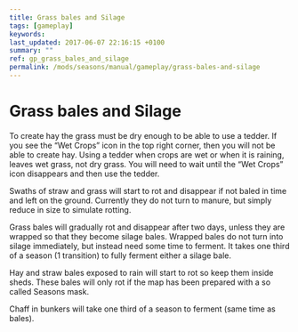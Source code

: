 ```yaml
---
title: Grass bales and Silage
tags: [gameplay]
keywords:
last_updated: 2017-06-07 22:16:15 +0100
summary: ""
ref: gp_grass_bales_and_silage
permalink: /mods/seasons/manual/gameplay/grass-bales-and-silage
---
```


# Grass bales and Silage

To  create hay  the grass must be dry enough to be able to use a tedder. If you see the “Wet Crops” icon in the top right corner, then you will not be able to create hay. Using a tedder when crops are wet or when it is raining, leaves wet grass, not dry grass. You will need to wait until the “Wet Crops” icon disappears and then use the tedder.

Swaths of straw and grass will start to rot and disappear if not baled in time and left on the ground. Currently they do not turn to manure, but simply reduce in size to simulate rotting.

Grass bales will gradually rot and disappear after two days, unless they are wrapped so that they become silage bales. Wrapped bales do not turn into silage immediately, but instead need some time to ferment. It takes one third of a season (1 transition) to fully ferment either a silage bale.

Hay and straw bales exposed to rain will start to rot so keep them inside sheds. These bales will only rot if the map has been prepared with a so called Seasons mask.

Chaff in bunkers will take one third of a season to ferment (same time as bales).

